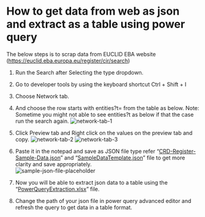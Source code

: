 # How to get data from web as json and extract as a table using power query

The below steps is to scrap data from EUCLID EBA website (https://euclid.eba.europa.eu/register/cir/search)

1) Run the Search after Selecting the type dropdown.

2)	Go to developer tools by using the keyboard shortcut Ctrl + Shift + I

3)	Choose Network tab.

4)	And choose the row starts with entities?t= from the table as below. Note: Sometime you might not able to see entities?t as below  if that the case run the search again.
![network-tab-1](https://github.com/AmuthesWaran/Java-Foundation/assets/79437368/ba24ea04-0b56-4fd8-83b3-ac96554d2ea3)

5)	Click Preview tab and Right click on the values on the preview tab and copy.
![network-tab-2](https://github.com/AmuthesWaran/Java-Foundation/assets/79437368/ac4a09bd-7678-47e0-a274-a6681c502be1) 
![network-tab-3](https://github.com/AmuthesWaran/Java-Foundation/assets/79437368/000822d0-7dc4-4205-9b78-abc13df95851)

6)	Paste it in the notepad and save as JSON file type refer “[CRD-Register-Sample-Data.json](https://github.com/AmuthesWaran/EUCLID-EBA-Extraction/blob/main/src/PowerQueryExtractionUsingExcel/CRD-Register-Sample-Data.json)” and “[SampleDataTemplate.json](https://github.com/AmuthesWaran/EUCLID-EBA-Extraction/blob/main/src/PowerQueryExtractionUsingExcel/SampleDataTemplate.json)” file to get more clarity and save appropriately. <br>
![sample-json-file-placeholder](https://github.com/AmuthesWaran/Java-Foundation/assets/79437368/33c8416d-3b91-4c98-89ba-5c50f2614f9e)

7)	Now you will be able to extract json data to a table using the “[PowerQueryExtraction.xlsx](https://github.com/AmuthesWaran/EUCLID-EBA-Extraction/blob/main/src/PowerQueryExtractionUsingExcel/PowerQueryExtraction.xlsx)” file.
8)	Change the path of your json file in power query advanced editor and refresh the query to get data in a table format.
